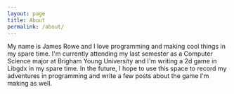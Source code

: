```yaml
---
layout: page
title: About
permalink: /about/
---
```


My name is James Rowe and I love programming and making cool things in my spare time. I'm currently attending my last semester as a Computer Science major at Brigham Young University and I'm writing a 2d game in Libgdx in my spare time. In the future, I hope to use this space to record my adventures in programming and write a few posts about the game I'm making as well.